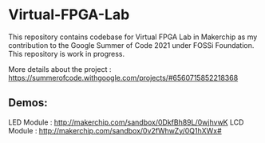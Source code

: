 # Virtual-FPGA-Lab
This repository contains codebase for Virtual FPGA Lab in Makerchip as my contribution to the Google Summer of Code 2021 under FOSSi Foundation. This repository is work in progress.

More details about the project : https://summerofcode.withgoogle.com/projects/#6560715852218368

## Demos:
LED Module : http://makerchip.com/sandbox/0DkfBh89L/0wjhvwK
LCD Module : http://makerchip.com/sandbox/0v2fWhwZy/0Q1hXWx#
